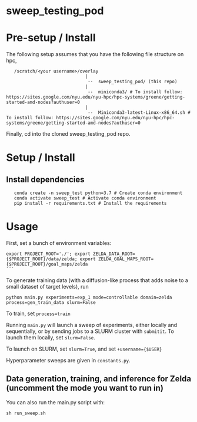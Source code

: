 # sweep_testing_pod

# Pre-setup / Install

The following setup assumes that you have the following file structure on hpc,
```
   /scratch/<your username>/overlay
                              |
                               --  sweep_testing_pod/ (this repo)
                              |
                               --  miniconda3/ # To install follow: https://sites.google.com/nyu.edu/nyu-hpc/hpc-systems/greene/getting-started-amd-nodes?authuser=0
                              |
                               --  Miniconda3-latest-Linux-x86_64.sh # To install follow: https://sites.google.com/nyu.edu/nyu-hpc/hpc-systems/greene/getting-started-amd-nodes?authuser=0
```

Finally, cd into the cloned sweep_testing_pod repo.

# Setup / Install
## Install dependencies
```
   conda create -n sweep_test python=3.7 # Create conda environment
   conda activate sweep_test # Activate conda environment
   pip install -r requirements.txt # Install the requirements
```

# Usage


First, set a bunch of environment variables:
```
export PROJECT_ROOT='./'; export ZELDA_DATA_ROOT={$PROJECT_ROOT}/data/zelda; export ZELDA_GOAL_MAPS_ROOT={$PROJECT_ROOT}/goal_maps/zelda                                              ```
```


To generate training data (with a diffusion-like process that adds noise to a small dataset of target levels), run
```
python main.py experiments=exp_1 mode=controllable domain=zelda process=gen_train_data slurm=False
```

To train, set `process=train`

Running `main.py` will launch a sweep of experiments, either locally and sequentially, or by sending jobs to a SLURM cluster with `submitit`. To launch them locally, set `slurm=False`.

To launch on SLURM, set `slurm=True`, and set `+username={$USER}`

Hyperparameter sweeps are given in `constants.py`.


## Data generation, training, and inference for Zelda (uncomment the mode you want to run in)
You can also run the main.py script with:

```sh run_sweep.sh```

